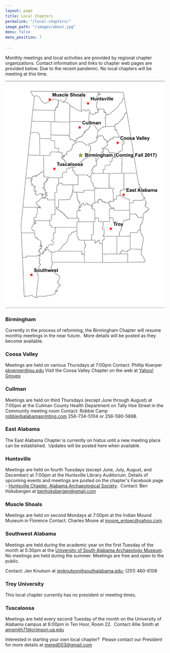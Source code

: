 ```yaml
---
layout: page
title: Local Chapters
permalink: "/local-chapters/"
image_path: "/images/about.jpg"
menu: false
menu_position: 7

---
```

Monthly meetings and local activities are provided by regional chapter organizations. Contact information and links to chapter web pages are provided below. Due to the recent pandemic. No local chapters will be meeting at this time.

![](/uploads/versions/revised-local-chapters---x68-0-3863-5500-2625-3737x---.jpg)

### Birmingham

Currently in the process of reforming, the Birmingham Chapter will resume monthly meetings in the near future.  More details will be posted as they become available.

### Coosa Valley

Meetings are held on various Thursdays at 7:00pm Contact: Phillip Koerper [pkoerper@jsu.edu](mailto:pkoerper@jsu.edu) Visit the Coosa Valley Chapter on the web at [Yahoo! Groups](http://tech.groups.yahoo.com/group/JSU_Archaeology_Club/)

### Cullman

Meetings are held on third Thursdays (except June through August) at 7:00pm at the Cullman County Health Department on Tally Hoe Street in the Community meeting room Contact: Robbie Camp [robbie@alabamaprinting.com](mailto:robbie@alabamaprinting.com) 256-734-5104 or 256-590-5898.

### East Alabama

The East Alabama Chapter is currently on hiatus until a new meeting place can be established.  Updates will be posted here when available.

### Huntsville

Meetings are held on fourth Tuesdays (except June, July, August, and December) at 7:00pm at the Huntsville Library Auditorium. Details of upcoming events and meetings are posted on the chapter's Facebook page - [Huntsville Chapter, Alabama Archaeological Society](https://www.facebook.com/groups/455589204506534/?hc_ref=SEARCH).  Contact: Ben Hoksbergen at benhoksbergen@gmail.com

### Muscle Shoals

Meetings are held on second Mondays at 7:00pm at the Indian Mound Museum in Florence Contact: Charles Moore at moore_enloec@yahoo.com

### Southwest Alabama

Meetings are held during the academic year on the first Tuesday of the month at 5:30pm at the [University of South Alabama Archaeology Museum](https://www.southalabama.edu/org/archaeology/museum/). No meetings are held during the summer. Meetings are free and open to the public. 

Contact: Jen Knutson at jenknutson@southalabama.edu; (251) 460-6106 

### Troy University

This local chapter currently has no president or meeting times.

### Tuscaloosa

Meetings are held every second Tuesday of the month on the University of Alabama campus at 6:00pm in Ten Hoor, Room 22.  Contact Allie Smith at amsmith71@crimson.ua.edu

Interested in starting your own local chapter?  Please contact our President for more details at mered003@gmail.com